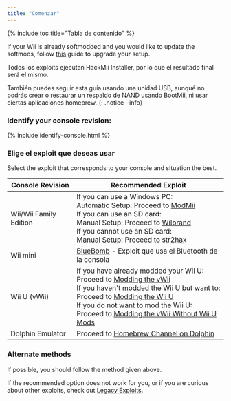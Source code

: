 ```yaml
---
title: "Comenzar"
---
```


{% include toc title="Tabla de contenido" %}

If your Wii is already softmodded and you would like to update the softmods, follow [this](hackmii) guide to upgrade your setup.

Todos los exploits ejecutan HackMii Installer, por lo que el resultado final será el mismo.

También puedes seguir esta guía usando una unidad USB, aunqué no podrás crear o restaurar un respaldo de NAND usando BootMii, ni usar ciertas aplicaciones homebrew.
{: .notice--info}

### Identify your console revision:

{% include identify-console.html %}<br>

### Elige el exploit que deseas usar

Select the exploit that corresponds to your console and situation the best.

| Console Revision       | Recommended Exploit                                                                                                                                                                                                                                                                                                                                         |
| ---------------------- | ----------------------------------------------------------------------------------------------------------------------------------------------------------------------------------------------------------------------------------------------------------------------------------------------------------------------------------------------------------- |
| Wii/Wii Family Edition | If you can use a Windows PC:<br> Automatic Setup: Proceed to [ModMii](modmii)<br> If you can use an SD card:<br> Manual Setup: Proceed to [Wilbrand](wilbrand)<br> If you cannot use an SD card:<br> Manual Setup: Proceed to [str2hax](str2hax)<br>                                                                    |
| Wii mini               | [BlueBomb](bluebomb) - Exploit que usa el Bluetooth de la consola                                                                                                                                                                                                                                                                                           |
| Wii U (vWii)           | If you have already modded your Wii U:<br> Proceed to [Modding the vWii](vwii-homebrew-channel)<br> If you haven't modded the Wii U but want to:<br> Proceed to [Modding the Wii U](https://wiiu.hacks.guide)<br> If you do not want to mod the Wii U:<br> Proceed to [Modding the vWii Without Wii U Mods](wiiu-nand-dumper) |
| Dolphin Emulator       | Proceed to [Homebrew Channel on Dolphin](homebrew-dolphin)                                                                                                                                                                                                                                                                                                  |

### Alternate methods

If possible, you should follow the method given above.

If the recommended option does not work for you, or if you are curious about other exploits, check out [Legacy Exploits](legacy-exploits).
